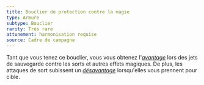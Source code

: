 ```yaml
---
title: Bouclier de protection contre la magie
type: Armure
subtype: Bouclier
rarity: Très rare
attunement: harmonisation requise
source: Cadre de campagne
---
```

Tant que vous tenez ce bouclier, vous vous obtenez l'[_avantage_](/utiliser-les-caracteristiques/#avantage-et-desavantage) lors des jets de sauvegarde contre les sorts et autres effets magiques. De plus, les attaques de sort subissent un [_désavantage_](/utiliser-les-caracteristiques/#avantage-et-desavantage) lorsqu'elles vous prennent pour cible.
